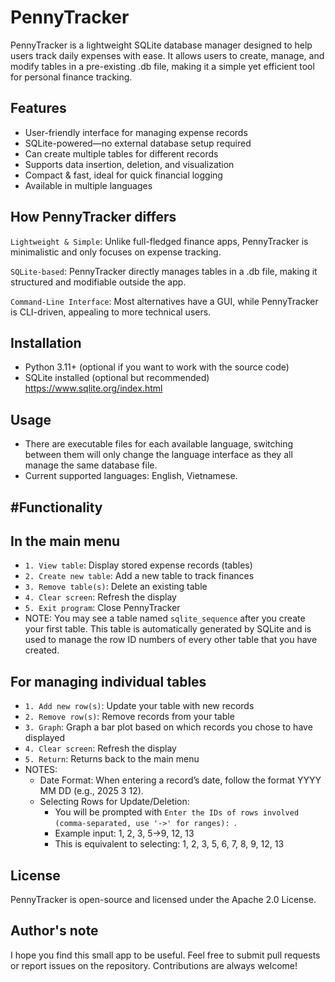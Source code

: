 # PennyTracker
PennyTracker is a lightweight SQLite database manager designed to help users track daily expenses with ease. It allows users to create, manage, and modify tables in a pre-existing .db file, making it a simple yet efficient tool for personal finance tracking.

Features
-
- User-friendly interface for managing expense records
- SQLite-powered—no external database setup required
- Can create multiple tables for different records
- Supports data insertion, deletion, and visualization
- Compact & fast, ideal for quick financial logging
- Available in multiple languages

How PennyTracker differs
-
`Lightweight & Simple`: Unlike full-fledged finance apps, PennyTracker is minimalistic and only focuses on expense tracking.

`SQLite-based`: PennyTracker directly manages tables in a .db file, making it structured and modifiable outside the app.

`Command-Line Interface`: Most alternatives have a GUI, while PennyTracker is CLI-driven, appealing to more technical users.

Installation
-
- Python 3.11+ (optional if you want to work with the source code)
- SQLite installed (optional but recommended) https://www.sqlite.org/index.html

Usage
-
- There are executable files for each available language, switching between them will only change the language interface as they all manage the same database file.
- Current supported languages: English, Vietnamese.

#Functionality
-
In the main menu
-
- `1. View table`: Display stored expense records (tables) 
- `2. Create new table`: Add a new table to track finances
- `3. Remove table(s)`: Delete an existing table
- `4. Clear screen`: Refresh the display
- `5. Exit program`: Close PennyTracker
- NOTE: You may see a table named `sqlite_sequence` after you create your first table. This table is automatically generated by SQLite and is used to manage the row ID numbers of every other table that you have created.

For managing individual tables
-
- `1. Add new row(s)`: Update your table with new records
- `2. Remove row(s)`: Remove records from your table
- `3. Graph`: Graph a bar plot based on which records you chose to have displayed
- `4. Clear screen`: Refresh the display
- `5. Return`: Returns back to the main menu
- NOTES:
  - Date Format: When entering a record’s date, follow the format YYYY MM DD (e.g., 2025 3 12).
  - Selecting Rows for Update/Deletion:
      - You will be prompted with `Enter the IDs of rows involved (comma-separated, use '->' for ranges): `.
      - Example input: 1, 2, 3, 5->9, 12, 13
      - This is equivalent to selecting: 1, 2, 3, 5, 6, 7, 8, 9, 12, 13

License
-
PennyTracker is open-source and licensed under the Apache 2.0 License.

Author's note
-
I hope you find this small app to be useful. Feel free to submit pull requests or report issues on the repository. Contributions are always welcome!
